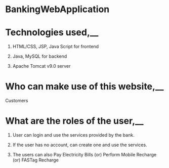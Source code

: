 # BankingWebApplication

# Technologies used,__

1) HTML/CSS, JSP, Java Script for frontend

2) Java, MySQL for backend

3) Apache Tomcat v9.0 server

# Who can make use of this website,__

  Customers 
  
# What are the roles of the user,__

1) User can login and use the services provided by the bank.

2) If the user has no account, can create one and use the services.

3) The users can also Pay Electricity Bills (or) Perform Mobile Recharge (or) FASTag Recharge
